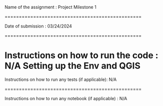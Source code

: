 Name of the assignment : Project Milestone 1 

================================================

Date of submission : 03/24/2024

================================================

Instructions on how to run the code : N/A
Setting up the Env and QGIS
================================================

Instructions on how to run any tests (if applicable): N/A

================================================

Instructions on how to run any notebook (if applicable) : N/A